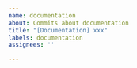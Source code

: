 ```yaml
---
name: documentation
about: Commits about documentation
title: "[Documentation] xxx"
labels: documentation
assignees: ''

---
```



